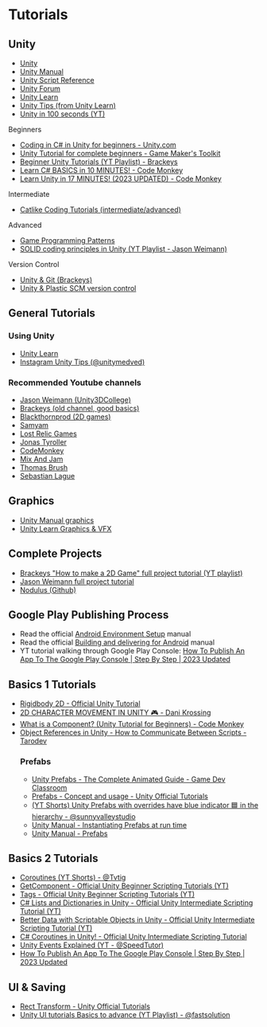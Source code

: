 
# Tutorials

## Unity

- [Unity](https://unity3d.com)
- [Unity Manual](https://docs.unity3d.com/Manual/index.html)
- [Unity Script Reference](https://docs.unity3d.com/ScriptReference/index.html)
- [Unity Forum](https://forum.unity.com)
- [Unity Learn](https://learn.unity.com)
- [Unity Tips (from Unity Learn)](https://learn.unity.com/tutorial/unity-tips)
- [Unity in 100 seconds (YT)](https://www.youtube.com/watch?v=iqlH4okiQqg)

Beginners
- [Coding in C# in Unity for beginners - Unity.com](https://unity.com/how-to/learning-c-sharp-unity-beginners)
- [Unity Tutorial for complete beginners - Game Maker's Toolkit](https://www.youtube.com/watch?v=XtQMytORBmM)
- [Beginner Unity Tutorials (YT Playlist) - Brackeys](https://www.youtube.com/playlist?list=PLPV2KyIb3jR5QFsefuO2RlAgWEz6EvVi6)
- [Learn C# BASICS in 10 MINUTES! - Code Monkey](https://www.youtube.com/watch?v=IFayQioG71A)
- [Learn Unity in 17 MINUTES! (2023 UPDATED) - Code Monkey](https://www.youtube.com/watch?v=E6A4WvsDeLE)

Intermediate
- [Catlike Coding Tutorials (intermediate/advanced)](https://catlikecoding.com/unity/tutorials/)

Advanced
- [Game Programming Patterns](https://gameprogrammingpatterns.com)
- [SOLID coding principles in Unity (YT Playlist - Jason Weimann)](https://www.youtube.com/watch?v=Eyr7_l5NMds&list=PLB5_EOMkLx_WjcjrsGUXq9wpTib3NCuqg&pp=iAQB)

Version Control
- [Unity & Git (Brackeys)](https://youtu.be/qpXxcvS-g3g)
- [Unity & Plastic SCM version control](https://www.youtube.com/watch?v=lOES0_6Hf6w&list=PL29P1RRr5_NzEhAustJCTwdahs60JvcMm&ab_channel=plasticscm)


## General Tutorials

### Using Unity
- [Unity Learn](https://learn.unity.com)
- [Instagram Unity Tips (@unitymedved)](https://www.instagram.com/unitymedved/)

### Recommended Youtube channels
- [Jason Weimann (Unity3DCollege)](https://www.youtube.com/channel/UCX_b3NNQN5bzExm-22-NVVg)
- [Brackeys (old channel, good basics)](https://www.youtube.com/@Brackeys/videos)
- [Blackthornprod (2D games)](https://www.youtube.com/watch?v=QGDeafTx5ug&list=PLBIb_auVtBwBotxgdQXn2smO0Fvqqea4-&ab_channel=Blackthornprod)
- [Samyam](https://www.youtube.com/@samyam)
- [Lost Relic Games](https://www.youtube.com/@LostRelicGames/)
- [Jonas Tyroller](https://www.youtube.com/@JonasTyroller)
- [CodeMonkey](https://www.youtube.com/@CodeMonkeyUnity)
- [Mix And Jam](https://www.youtube.com/@mixandjam)
- [Thomas Brush](https://www.youtube.com/@thomasbrush)
- [Sebastian Lague](https://www.youtube.com/@SebastianLague)


## Graphics
- [Unity Manual graphics](https://docs.unity3d.com/Manual/Graphics.html)
- [Unity Learn Graphics & VFX](https://learn.unity.com/search?k=%5B%22tag%3A5d351f0b7fbf7d006af48182%22%5D)

## Complete Projects
- [Brackeys "How to make a 2D Game" full project tutorial (YT playlist)](https://youtube.com/playlist?list=PLPV2KyIb3jR5QFsefuO2RlAgWEz6EvVi6)
- [Jason Weimann full project tutorial](https://www.youtube.com/watch?v=OR0e-1UBEOU)
- [Nodulus (Github)](https://github.com/Hyperparticle/nodulus)

## Google Play Publishing Process
- Read the official [Android Environment Setup](https://docs.unity3d.com/Manual/android-sdksetup.html) manual
- Read the official [Building and delivering for Android](https://docs.unity3d.com/Manual/android-building-and-delivering.html) manual
- YT tutorial walking through Google Play Console: [How To Publish An App To The Google Play Console | Step By Step | 2023 Updated](https://www.youtube.com/watch?v=295bzuj02BI)


## Basics 1 Tutorials
- [Rigidbody 2D - Official Unity Tutorial](https://www.youtube.com/watch?v=rq6c2B_socs)
- [2D CHARACTER MOVEMENT IN UNITY 🎮 - Dani Krossing](https://www.youtube.com/watch?v=w9NmPShzPpE)
- [What is a Component? (Unity Tutorial for Beginners) - Code Monkey](https://www.youtube.com/watch?v=etTZYeTrpZU)
- [Object References in Unity - How to Communicate Between Scripts - Tarodev](https://www.youtube.com/watch?v=dtv7mjj_iog)
    ### Prefabs
    - [Unity Prefabs - The Complete Animated Guide - Game Dev Classroom](https://www.youtube.com/watch?v=RNoJGuujbjM)
    - [Prefabs - Concept and usage - Unity Official Tutorials](https://www.youtube.com/watch?v=H1OkG3a1w-o)
    - [(YT Shorts) Unity Prefabs with overrides have blue indicator 🟦 in the hierarchy - @sunnyvalleystudio](https://www.youtube.com/shorts/Rgj2MS_PX5c)
    - [Unity Manual - Instantiating Prefabs at run time](https://docs.unity3d.com/Manual/InstantiatingPrefabs.html)
    - [Unity Manual - Prefabs](https://docs.unity3d.com/Manual/Prefabs.html)

## Basics 2 Tutorials
- [Coroutines (YT Shorts) - @Tvtig](https://www.youtube.com/shorts/qjF7e2Muo7E)
- [GetComponent - Official Unity Beginner Scripting Tutorials (YT)](https://www.youtube.com/watch?v=xbDKC4zP9XY)
- [Tags - Official Unity Beginner Scripting Tutorials (YT)](https://www.youtube.com/watch?v=EA54-vfLkUI)
- [C# Lists and Dictionaries in Unity - Official Unity Intermediate Scripting Tutorial (YT)](https://www.youtube.com/watch?v=0WdWiF_Si4I)
- [Better Data with Scriptable Objects in Unity - Official Unity Intermediate Scripting Tutorial (YT)](https://www.youtube.com/watch?v=PVOVIxNxxeQ)
- [C# Coroutines in Unity! - Official Unity Intermediate Scripting Tutorial](https://www.youtube.com/watch?v=5L9ksCs6MbE)
- [Unity Events Explained (YT - @SpeedTutor)](https://www.youtube.com/watch?v=TWxXD-UpvSg)
- [How To Publish An App To The Google Play Console | Step By Step | 2023 Updated](https://www.youtube.com/watch?v=295bzuj02BI)
<!-- GetComponent, Tags, Collections, ScriptableObjects, Timers, Events & Listeners, Time.deltaTime, Coroutines, InvokeRepeating, Google Play publishing -->

## UI & Saving
- [Rect Transform - Unity Official Tutorials](https://www.youtube.com/watch?v=FeheZqu85WI&pp=ygUQdW5pdHkgdWkgYW5jaG9ycw%3D%3D)
- [Unity UI tutorials Basics to advance (YT Playlist) - @fastsolution](https://www.youtube.com/playlist?list=PLgAF6rpCsTCgFkN0Nk7CaUL71eoB0HsiJ)

<!-- 
## UI Tutorials
- to be continued -->
